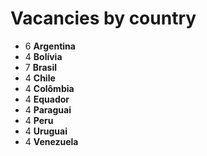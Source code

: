 # Vacancies by country


<ul>
    <li>6 <strong>Argentina</strong></li>  	
    <li>4 <strong>Bolívia</strong></li>
    <li>7 <strong>Brasil</strong> </li>	
    <li>4 <strong>Chile</strong></li>
    <li>4 <strong>Colômbia</strong></li>
    <li>4 <strong>Equador</strong></li>
    <li>4 <strong>Paraguai</strong></li>
    <li>4 <strong>Peru</strong></li>
    <li>4 <strong>Uruguai</strong></li>
    <li>4 <strong>Venezuela</strong></li>
</ul>
